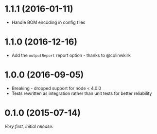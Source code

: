 # 1.1.1 (2016-01-11)
* Handle BOM encoding in config files

# 1.1.0 (2016-12-16)
* Add the `outputReport` report option - thanks to @colinwkirk

# 1.0.0 (2016-09-05)
* Breaking - dropped support for node < 4.0.0
* Tests rewritten as integration rather than unit tests for better reliability

# 0.1.0 (2015-07-14)
_Very first, initial release_.
